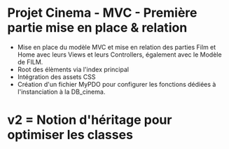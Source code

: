# Projet Cinema - MVC - Première partie mise en place & relation
- Mise en place du modèle MVC et mise en relation des parties Film et Home avec leurs Views et leurs Controllers, également avec le Modèle de FILM.
- Root des élèments via l'index principal
- Intégration des assets CSS
- Création d'un fichier MyPDO pour configurer les fonctions dédiées à l'instanciation à la DB_cinema.

# v2 = Notion d'héritage pour optimiser les classes